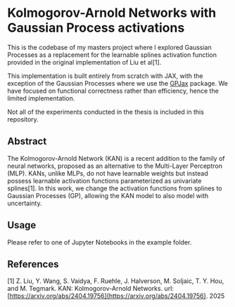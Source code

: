 # Kolmogorov-Arnold Networks with Gaussian Process activations

This is the codebase of my masters project where I explored Gaussian
Processes as a replacement for the learnable splines activation function
provided in the original implementation of Liu et al[1].

This implementation is built entirely from scratch with JAX, with the exception
of the Gaussian Processes where we use the
[GPJax](https://github.com/JaxGaussianProcesses/GPJax) package. We have focused
on functional correctness rather than efficiency, hence the limited
implementation.

Not all of the experiments conducted in the thesis is included in this
repository.

## Abstract

The Kolmogorov-Arnold Network (KAN) is a recent addition to the family of neural
networks, proposed as an alternative to the Multi-Layer Perceptron (MLP). KANs,
unlike MLPs, do not have learnable weights but instead possess learnable
activation functions parameterized as univariate splines[1]. In this work, we
change the activation functions from splines to Gaussian Processes (GP),
allowing the KAN model to also model with uncertainty.

## Usage

Please refer to one of Jupyter Notebooks in the example folder.

## References

[1] Z. Liu, Y. Wang, S. Vaidya, F. Ruehle, J. Halverson, M. Soljaic, T. Y.
Hou, and M. Tegmark. KAN: Kolmogorov-Arnold Networks. url:
[https://arxiv.org/abs/2404.19756](https://arxiv.org/abs/2404.19756). 2025
